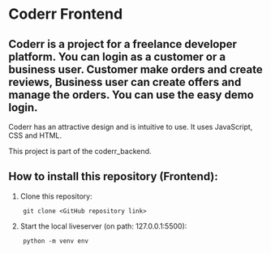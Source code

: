 # Coderr Frontend

## Coderr is a project for a freelance developer platform. You can login as a customer or a business user. Customer make orders and create reviews, Business user can create offers and manage the orders. You can use the easy demo login.<br/>
Coderr has an attractive design and is intuitive to use. It uses JavaScript, CSS and HTML.

This project is part of the coderr_backend.

## How to install this repository (Frontend):

1. Clone this repository:
```
    git clone <GitHub repository link>
```

2. Start the local liveserver (on path: 127.0.0.1:5500):
```
    python -m venv env
```
